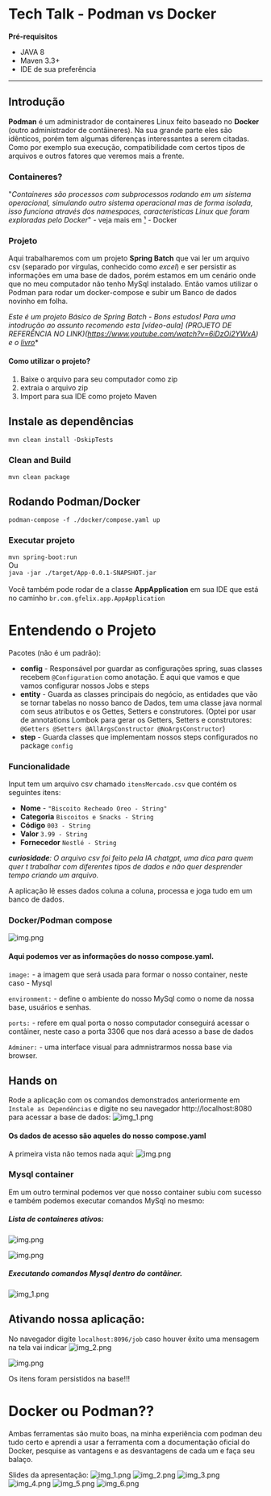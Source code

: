Tech Talk - Podman vs Docker
===========================

**Pré-requisitos**
- JAVA 8
- Maven 3.3+
- IDE de sua preferência

*****
## Introdução
**Podman** é um administrador de containeres Linux feito baseado no **Docker** (outro administrador de contâineres).
Na sua grande parte eles são idênticos, porém tem algumas diferenças interessantes a
serem citadas. Como por exemplo sua execução, compatibilidade com certos tipos de arquivos
e outros fatores que veremos mais a frente.

### Containeres?

"_Containeres são processos com subprocessos rodando em um sistema operacional, simulando outro
sistema operacional mas de forma isolada, isso funciona através dos namespaces, caracteristicas Linux
que foram exploradas pelo Docker_" - veja mais em [¹](https://docs.docker.com/get-started/) - Docker

### Projeto
Aqui trabalharemos com um projeto **Spring Batch** que vai ler um arquivo csv (separado por vírgulas, conhecido como _excel_)
e ser persistir as informações em uma base de dados, porém estamos em um cenário onde que no meu computador não
tenho MySql instalado. Então vamos utilizar o Podman para rodar um docker-compose e subir um Banco de dados novinho em folha.

*Este é um projeto Básico de Spring Batch - Bons estudos! Para uma intodrução ao assunto recomendo esta [vídeo-aula] (PROJETO DE REFERÊNCIA NO LINK)(https://www.youtube.com/watch?v=6iDzOi2YWxA) e o [livro](https://github.com/gustavohfelixs/Ebook-The-Definitive-guide-to-spring-batch-modern-finite-batch-processing)**


#### Como utilizar o projeto?
1. Baixe o arquivo para seu computador como zip
2. extraia o arquivo zip
3. Import para sua IDE como projeto Maven

## Instale as dependências
`mvn clean install -DskipTests`

### Clean and Build
`mvn clean package`

## Rodando Podman/Docker
`podman-compose -f ./docker/compose.yaml up`


### Executar projeto
`mvn spring-boot:run` <br>Ou<br> `java -jar ./target/App-0.0.1-SNAPSHOT.jar` <br><br> Você também pode rodar de a classe **AppApplication** em sua IDE que está no caminho `br.com.gfelix.app.AppApplication`

Entendendo o Projeto
====================

Pacotes (não é um padrão):
* **config** - Responsável por guardar as configurações
  spring, suas classes recebem ``@Configuration`` como anotação. É aqui que vamos
  e que vamos configurar nossos Jobs e steps
* **entity** - Guarda as classes principais do negócio, as entidades que vão se tornar tabelas
  no nosso banco de Dados, tem uma classe java normal com seus atributos e os Gettes, Setters e construtores.
  (Optei por usar de annotations Lombok para gerar os Getters, Setters e construtores: `@Getters @Setters @AllArgsConstructor @NoArgsConstructor`)
* **step** - Guarda classes que implementam nossos steps configurados no package `config`

### Funcionalidade

Input tem um arquivo csv chamado `itensMercado.csv` que contém  os seguintes itens:
* **Nome** - `"Biscoito Recheado Oreo - String"`
* **Categoria** `Biscoitos e Snacks - String`
* **Código** `003 - String`
* **Valor** `3.99 - String`
* **Fornecedor** `Nestlé - String`


_**curiosidade**: O arquivo csv foi feito pela IA chatgpt, uma dica para quem quer t
trabalhar com diferentes tipos de dados e não quer desprender tempo criando um arquivo._

A aplicação lê esses dados coluna a coluna, processa e joga tudo em um banco de dados.

### Docker/Podman compose

![img.png](src/main/resources/imgs/as.png)

#### Aqui podemos ver as informações do nosso compose.yaml.
` image: ` -  a imagem que será usada para formar o nosso container, neste caso - Mysql

` environment: ` - define o ambiente do nosso MySql como o nome da nossa base, usuários e senhas.

` ports: ` - refere em qual porta o nosso computador conseguirá acessar o contâiner, neste caso a porta 3306 que nos dará acesso a base de dados

` Adminer: ` - uma interface visual para admnistrarmos nossa base via browser.

## Hands on
Rode a aplicação com os comandos demonstrados anteriormente em  `Instale as Dependências` e digite no seu navegador http://localhost:8080 para acessar
a base de dados: 
![img_1.png](src/main/resources/imgs/img_1.png)

#### Os dados de acesso são aqueles do nosso compose.yaml 

A primeira vista não temos nada aqui: 
![img.png](src/main/resources/imgs/img_2.png)

### Mysql container

Em um outro terminal podemos ver que nosso container subiu com sucesso e também podemos executar comandos MySql no mesmo:

##### Lista de containeres ativos:
![img.png](src/main/resources/imgs/img_3.png)

![img.png](src/main/resources/imgs/img_89.png)
##### Executando comandos Mysql dentro do contâiner.
![img_1.png](src/main/resources/imgs/img_4.png)

## Ativando nossa aplicação:
No navegador digite `localhost:8096/job` caso houver êxito uma mensagem na tela vai indicar
![img_2.png](src/main/resources/imgs/img_5.png)

![img.png](src/main/resources/imgs/slides/img.png)

Os itens foram persistidos na base!!!

Docker ou Podman??
====================

Ambas ferramentas são muito boas, na minha experiência com podman deu tudo certo e aprendi a usar a ferramenta
com a documentação oficial do Docker, pesquise as vantagens e as desvantagens de cada um e faça seu balaço.

Slides da apresentação: 
![img_1.png](src/main/resources/imgs/slides/img_1.png)
![img_2.png](src/main/resources/imgs/slides/img_2.png)
![img_3.png](src/main/resources/imgs/slides/img_3.png)
![img_4.png](src/main/resources/imgs/slides/img_4.png)
![img_5.png](src/main/resources/imgs/slides/img_5.png)
![img_6.png](src/main/resources/imgs/slides/img_6.png)
